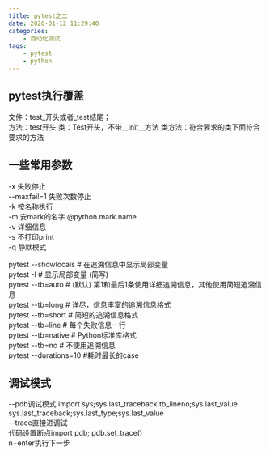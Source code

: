 ```yaml
---
title: pytest之二
date: 2020-01-12 11:29:40
categories:
	- 自动化测试
tags:
	- pytest
	- python
---
```

## pytest执行覆盖
文件：test_开头或者_test结尾；<br>
方法：test开头
类：Test开头，不带__init__方法
类方法：符合要求的类下面符合要求的方法
## 一些常用参数
-x 失败停止<br>
--maxfail=1 失败次数停止<br>
-k 按名称执行<br>
-m 安mark的名字  @python.mark.name<br>
-v 详细信息<br>
-s 不打印print<br>
-q 静默模式<br>
<!-- more -->
pytest --showlocals # 在追溯信息中显示局部变量   <br>
pytest -l           # 显示局部变量 (简写)<br>
pytest --tb=auto    # (默认) 第1和最后1条使用详细追溯信息，其他使用简短追溯信息<br>
pytest --tb=long    # 详尽，信息丰富的追溯信息格式<br>
pytest --tb=short   # 简短的追溯信息格式  <br>
pytest --tb=line    # 每个失败信息一行<br>
pytest --tb=native  # Python标准库格式  <br>
pytest --tb=no      # 不使用追溯信息   <br>
pytest --durations=10 #耗时最长的case<br>
## 调试模式
--pdb调试模式
import sys;sys.last_traceback.tb_lineno;sys.last_value<br>
sys.last_traceback;sys.last_type;sys.last_value<br>
--trace直接进调试<br>
代码设置断点import pdb; pdb.set_trace()<br>
n+enter执行下一步<br>